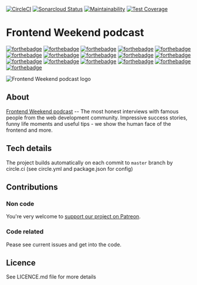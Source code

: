 [![CircleCI](https://circleci.com/gh/nuxdie/frontendweekend.svg?style=svg)](https://circleci.com/gh/nuxdie/frontendweekend)
[![Sonarcloud Status](https://sonarcloud.io/api/project_badges/measure?project=nuxdie_frontendweekend&metric=alert_status)](https://sonarcloud.io/dashboard?id=nuxdie_frontendweekend)
[![Maintainability](https://api.codeclimate.com/v1/badges/e88b5960142fb1493971/maintainability)](https://codeclimate.com/github/nuxdie/frontendweekend/maintainability)
[![Test Coverage](https://api.codeclimate.com/v1/badges/e88b5960142fb1493971/test_coverage)](https://codeclimate.com/github/nuxdie/frontendweekend/test_coverage)

# Frontend Weekend podcast
[![forthebadge](https://forthebadge.com/images/badges/built-with-love.svg)](https://forthebadge.com)
[![forthebadge](https://forthebadge.com/images/badges/check-it-out.svg)](https://forthebadge.com)
[![forthebadge](https://forthebadge.com/images/badges/contains-technical-debt.svg)](https://forthebadge.com)
[![forthebadge](https://forthebadge.com/images/badges/fuck-it-ship-it.svg)](https://forthebadge.com)
[![forthebadge](https://forthebadge.com/images/badges/kinda-sfw.svg)](https://forthebadge.com)
[![forthebadge](https://forthebadge.com/images/badges/made-with-javascript.svg)](https://forthebadge.com)
[![forthebadge](https://forthebadge.com/images/badges/no-ragrets.svg)](https://forthebadge.com)
[![forthebadge](https://forthebadge.com/images/badges/powered-by-electricity.svg)](https://forthebadge.com)
[![forthebadge](https://forthebadge.com/images/badges/powered-by-responsibility.svg)](https://forthebadge.com)
[![forthebadge](https://forthebadge.com/images/badges/uses-badges.svg)](https://forthebadge.com)
[![forthebadge](https://forthebadge.com/images/badges/uses-css.svg)](https://forthebadge.com)
[![forthebadge](https://forthebadge.com/images/badges/uses-git.svg)](https://forthebadge.com)
[![forthebadge](https://forthebadge.com/images/badges/uses-html.svg)](https://forthebadge.com)
[![forthebadge](https://forthebadge.com/images/badges/uses-js.svg)](https://forthebadge.com)
[![forthebadge](https://forthebadge.com/images/badges/winter-is-coming.svg)](https://forthebadge.com)
[![forthebadge](https://forthebadge.com/images/badges/you-didnt-ask-for-this.svg)](https://forthebadge.com)

![Frontend Weekend podcast logo](https://user-images.githubusercontent.com/3918844/50121260-7f70fe80-0258-11e9-8050-a8dca666a34c.png)

## About
[Frontend Weekend podcast](https://frontendweekend.ml/) -- The most honest interviews with famous people from the web development community. Impressive success stories, funny life moments and useful tips - we show the human face of the frontend and more.

## Tech details
The project builds automatically on each commit to `master` branch by circle.ci (see circle.yml and package.json for config)

## Contributions

### Non code
You're very welcome to [support our project on Patreon](https://www.patreon.com/frontendweekend).

### Code related
Pease see current issues and get into the code.

## Licence
See LICENCE.md file for more details
